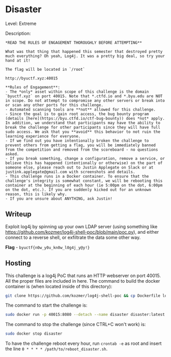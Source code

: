 # Disaster
Level: Extreme

Description:
```
*READ THE RULES OF ENGAGEMENT THOROUGHLY BEFORE ATTEMPTING**

What was that thing that happened this semester that destroyed pretty much everything? Oh yeah, Log4j. It was a pretty big deal, so try your hand at it!

The flag will be located in `/root`

http://byuctf.xyz:40015

**Rules of Engagement**:
- The *only* asset within scope of this challenge is the domain `byuctf.xyz` on port 40015. Note that *.ctfd.io and *.byu.edu are NOT in scope. Do not attempt to compromise any other servers or break into or scan any other ports for this challenge.
- Automated scanning tools are **not** allowed for this challenge.
- Since the goal is to gain root access, the bug bounty program (details [here](https://byu.ctfd.io/ctf-bug-bounty)) does *not* apply. In addition, we understand that participants may have the ability to break the challenge for other participants since they will have full sudo access. We ask that you **avoid** this behavior to not ruin the learning experience for everyone. 
- If we find out you have intentionally broken the challenge to prevent others from getting a flag, you will be immediately banned from the competition and removed from the scoreboard - no questions asked.
- If you break something, change a configuration, remove a service, or believe this has happened (intentionally or otherwise) on the part of someone else, please reach out to Justin Applegate on Slack or at justink.applegate@gmail.com with screenshots and details. 
- This challenge runs in a Docker container. To ensure that the challenge's integrity is somewhat constant, we will be rebooting this container at the beginning of each hour (ie 5:00pm on the dot, 6:00pm on the dot, etc.). If you are suddenly kicked out for an unknown reason, this is likely why.
- If you are unsure about ANYTHING, ask Justin!
```

## Writeup
Exploit log4j by spinning up your own LDAP server (using something like https://github.com/kozmer/log4j-shell-poc/blob/main/poc.py), and either connect to a reverse shell, or exfiltrate the data some other way.

**Flag** - `byuctf{n0w_y0u_kn0w_l0g4j_y@y!}`

## Hosting
This challenge is a log4j PoC that runs an HTTP webserver on port 40015. All the proper files are included in here. The command to build the docker container is (when located inside of this directory):

```bash
git clone https://github.com/kozmer/log4j-shell-poc && cp Dockerfile log4j-shell-poc/Dockerfile && cd log4j-shell-poc && sudo docker build -t disaster .
```

The command to start the challenge is:
```bash
sudo docker run -p 40015:8080 --detach --name disaster disaster:latest
```

The command to stop the challenge (since CTRL+C won't work) is:
```bash
sudo docker stop disaster
```

To have the challenge reboot every hour, run `crontab -e` as root and insert the line `0 * * * * /path/to/reboot_disaster.sh`. 